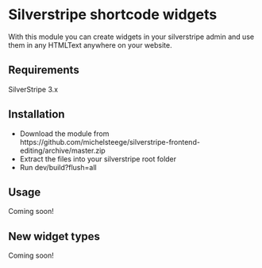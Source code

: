 Silverstripe shortcode widgets
==============================

With this module you can create widgets in your silverstripe admin and use them in any HTMLText anywhere on your website.

<h2>Requirements</h2>
SilverStripe 3.x

<h2>Installation</h2>
<ul>
<li>Download the module from https://github.com/michelsteege/silverstripe-frontend-editing/archive/master.zip</li>
<li>Extract the files into your silverstripe root folder</li>
<li>Run dev/build?flush=all</li>
</ul>

<h2>Usage</h2>
Coming soon!

<h2>New widget types</h2>
Coming soon!
